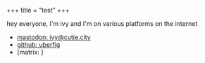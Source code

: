 +++
title = "test"
+++

hey everyone, I'm ivy and I'm on various platforms on the internet
- [mastodon: ivy@cutie.city](https://cutie.city/@ivy)
- [github: uberfig](https://github.com/uberfig)
- [matrix: ]